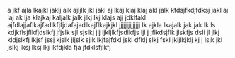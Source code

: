 a jkf ajla lkajkl jaklj alk ajljlk jkl jakl aj lkaj klaj klaj akl jalk
kfdsjfkdjfdksj jakl aj laj ak lja klajkaj kaljalk jalk jlkj lkj klajs ajj
jdklfakl ajfdlajjaflkajfadlkfjfjdafajadlkajflkajkjkl jjjjjjjjjjjjjj   lk
ajkla lkajalk jak jak lk ls kdjkflsjflkfjdslkfj jfjslk sjl sjslkj jlj
ljkljlkfjsdlkfjs ljl j jflkdsjflk jlskfjs  dsli jl jlkj kldjslkfj lkjsf
jssj kjslk jljslk sjlk lkjfajfdkl jskl dfklj slkj fskl jkljlkjklj kj
j lsjk jkl jslkj lksj lksj lkj lkfdjkla fja jfdklsfjlkfj

